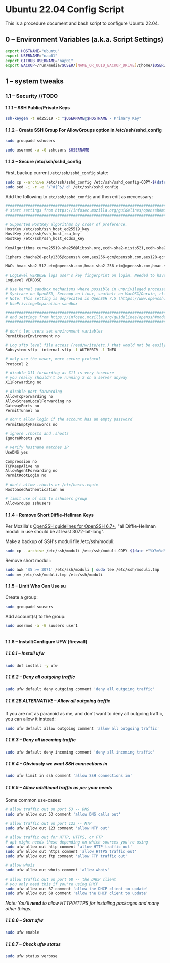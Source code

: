 # Ubuntu 22.04 Config Script

This is a procedure document and bash script to configure Ubuntu 22.04.

## 0 – Environment Variables (a.k.a. Script Settings)

```bash
export HOSTNAME="ubuntu"
export USERNAME="nap01"
export GITHUB_USERNAME="nap01" 
export BACKUP=/run/media/$USER/[NAME_OR_UUID_BACKUP_DRIVE]/@home/$USER/
```

## 1 – system tweaks

### 1.1 – Security //TODO

#### 1.1.1 – SSH Public/Private Keys

```bash
ssh-keygen -t ed25519 -c "$USERNAME@$HOSTNAME - Primary Key"
```

#### 1.1.2 – Create SSH Group For AllowGroups option in /etc/ssh/sshd_config

```bash
sudo groupadd sshusers

sudo usermod -a -G sshusers $USERNAME
```

#### 1.1.3 – Secure /etc/ssh/sshd_config

First, backup current `/etc/ssh/sshd_config` state:

```bash
sudo cp --archive /etc/ssh/sshd_config /etc/ssh/sshd_config-COPY-$(date +"%Y%m%d%H%M%S")
sudo sed -i -r -e '/^#|^$/ d' /etc/ssh/sshd_config
```

Add the following to `etc/ssh/sshd_config` and then edit as neccessary:

```bash
########################################################################################################
# start settings from https://infosec.mozilla.org/guidelines/openssh#modern-openssh-67 as of 2019-01-01
########################################################################################################

# Supported HostKey algorithms by order of preference.
HostKey /etc/ssh/ssh_host_ed25519_key
HostKey /etc/ssh/ssh_host_rsa_key
HostKey /etc/ssh/ssh_host_ecdsa_key

KexAlgorithms curve25519-sha256@libssh.org,ecdh-sha2-nistp521,ecdh-sha2-nistp384,ecdh-sha2-nistp256,diffie-hellman-group-exchange-sha256

Ciphers chacha20-poly1305@openssh.com,aes256-gcm@openssh.com,aes128-gcm@openssh.com,aes256-ctr,aes192-ctr,aes128-ctr

MACs hmac-sha2-512-etm@openssh.com,hmac-sha2-256-etm@openssh.com,hmac-sha2-512,hmac-sha2-256,umac-128@openssh.com

# LogLevel VERBOSE logs user's key fingerprint on login. Needed to have a clear audit track of which key was using to log in.
LogLevel VERBOSE

# Use kernel sandbox mechanisms where possible in unprivileged processes
# Systrace on OpenBSD, Seccomp on Linux, seatbelt on MacOSX/Darwin, rlimit elsewhere.
# Note: This setting is deprecated in OpenSSH 7.5 (https://www.openssh.com/txt/release-7.5)
# UsePrivilegeSeparation sandbox

########################################################################################################
# end settings from https://infosec.mozilla.org/guidelines/openssh#modern-openssh-67 as of 2019-01-01
########################################################################################################

# don't let users set environment variables
PermitUserEnvironment no

# Log sftp level file access (read/write/etc.) that would not be easily logged otherwise.
Subsystem sftp  internal-sftp -f AUTHPRIV -l INFO

# only use the newer, more secure protocol
Protocol 2

# disable X11 forwarding as X11 is very insecure
# you really shouldn't be running X on a server anyway
X11Forwarding no

# disable port forwarding
AllowTcpForwarding no
AllowStreamLocalForwarding no
GatewayPorts no
PermitTunnel no

# don't allow login if the account has an empty password
PermitEmptyPasswords no

# ignore .rhosts and .shosts
IgnoreRhosts yes

# verify hostname matches IP
UseDNS yes

Compression no
TCPKeepAlive no
AllowAgentForwarding no
PermitRootLogin no

# don't allow .rhosts or /etc/hosts.equiv
HostbasedAuthentication no

# limit use of ssh to sshusers group
AllowGroups sshusers
```

#### 1.1.4 –  Remove Short Diffie-Hellman Keys

Per Mozilla's [OpenSSH guidelines for OpenSSH 6.7+](https://infosec.mozilla.org/guidelines/openssh#modern-openssh-67), "all Diffie-Hellman moduli in use should be at least 3072-bit-long".

Make a backup of SSH's moduli file /etc/ssh/moduli:

```bash
sudo cp --archive /etc/ssh/moduli /etc/ssh/moduli-COPY-$(date +"%Y%m%d%H%M%S")
```

Remove short moduli:

```bash
sudo awk '$5 >= 3071' /etc/ssh/moduli | sudo tee /etc/ssh/moduli.tmp
sudo mv /etc/ssh/moduli.tmp /etc/ssh/moduli
```

#### 1.1.5 – Limit Who Can Use su

Create a group:

```bash
sudo groupadd suusers
```

Add account(s) to the group:

```bash
sudo usermod -a -G suusers user1
```

```bash

```

#### 1.1.6 – Install/Configure UFW (firewall)

##### 1.1.6.1 – Install ufw

```bash
sudo dnf install -y ufw
```

##### 1.1.6.2 – Deny all outgoing traffic

```bash
sudo ufw default deny outgoing comment 'deny all outgoing traffic'
```

##### 1.1.6.2B ALTERNATIVE – Allow all outgoing treffic

If you are not as paranoid as me, and don't want to deny all outgoing traffic, you can allow it instead:

```bash
sudo ufw default allow outgoing comment 'allow all outgoing traffic'
```

##### 1.1.6.3 – Deny all incoming traffic

```bash
sudo ufw default deny incoming comment 'deny all incoming traffic'
```

##### 1.1.6.4 – Obviously we want SSH connections in

```bash
sudo ufw limit in ssh comment 'allow SSH connections in'
```

##### 1.1.6.5 – Allow additional traffic as per your needs

Some common use-cases:

```bash
# allow traffic out on port 53 -- DNS
sudo ufw allow out 53 comment 'allow DNS calls out'

# allow traffic out on port 123 -- NTP
sudo ufw allow out 123 comment 'allow NTP out'

# allow traffic out for HTTP, HTTPS, or FTP
# apt might needs these depending on which sources you're using
sudo ufw allow out http comment 'allow HTTP traffic out'
sudo ufw allow out https comment 'allow HTTPS traffic out'
sudo ufw allow out ftp comment 'allow FTP traffic out'

# allow whois
sudo ufw allow out whois comment 'allow whois'

# allow traffic out on port 68 -- the DHCP client
# you only need this if you're using DHCP
sudo ufw allow out 67 comment 'allow the DHCP client to update'
sudo ufw allow out 68 comment 'allow the DHCP client to update'
```

*Note: You'll **need** to allow HTTP/HTTPS for installing packages and many other things.*

##### 1.1.6.6 – Start ufw

```bash
sudo ufw enable
```

##### 1.1.6.7 – Check ufw status

```bash
sudo ufw status verbose
```

